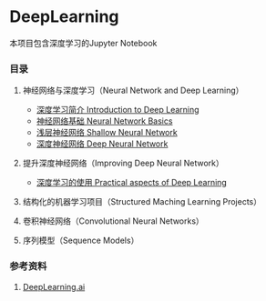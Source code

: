 DeepLearning
=========
本项目包含深度学习的Jupyter Notebook 

### 目录

1. 神经网络与深度学习（Neural Network and Deep Learning）
    - [深度学习简介 Introduction to Deep Learning](http://nbviewer.jupyter.org/github/reata/DeepLearning/blob/master/Introduction%20to%20Deep%20Learning.ipynb)
    - [神经网络基础 Neural Network Basics](http://nbviewer.jupyter.org/github/reata/DeepLearning/blob/master/Neural%20Network%20Basics.ipynb)
    - [浅层神经网络 Shallow Neural Network](http://nbviewer.jupyter.org/github/reata/DeepLearning/blob/master/Shallow%20Neural%20Network.ipynb)
    - [深度神经网络 Deep Neural Network](http://nbviewer.jupyter.org/github/reata/DeepLearning/blob/master/Deep%20Neural%20Network.ipynb)

2. 提升深度神经网络（Improving Deep Neural Network）
    - [深度学习的使用 Practical aspects of Deep Learning](http://nbviewer.jupyter.org/github/reata/DeepLearning/blob/master/Practical%20aspects%20of%20Deep%20Learning.ipynb)

3. 结构化的机器学习项目（Structured Maching Learning Projects）

4. 卷积神经网络（Convolutional Neural Networks）

5. 序列模型（Sequence Models）

### 参考资料
1. [DeepLearning.ai](https://www.deeplearning.ai/)
